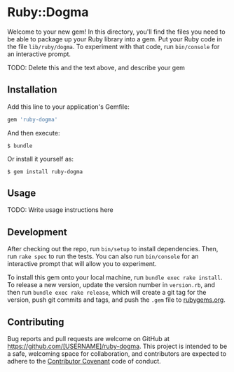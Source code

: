 # Ruby::Dogma

Welcome to your new gem! In this directory, you'll find the files you need to be able to package up your Ruby library into a gem. Put your Ruby code in the file `lib/ruby/dogma`. To experiment with that code, run `bin/console` for an interactive prompt.

TODO: Delete this and the text above, and describe your gem

## Installation

Add this line to your application's Gemfile:

```ruby
gem 'ruby-dogma'
```

And then execute:

    $ bundle

Or install it yourself as:

    $ gem install ruby-dogma

## Usage

TODO: Write usage instructions here

## Development

After checking out the repo, run `bin/setup` to install dependencies. Then, run `rake spec` to run the tests. You can also run `bin/console` for an interactive prompt that will allow you to experiment.

To install this gem onto your local machine, run `bundle exec rake install`. To release a new version, update the version number in `version.rb`, and then run `bundle exec rake release`, which will create a git tag for the version, push git commits and tags, and push the `.gem` file to [rubygems.org](https://rubygems.org).

## Contributing

Bug reports and pull requests are welcome on GitHub at https://github.com/[USERNAME]/ruby-dogma. This project is intended to be a safe, welcoming space for collaboration, and contributors are expected to adhere to the [Contributor Covenant](http://contributor-covenant.org) code of conduct.

